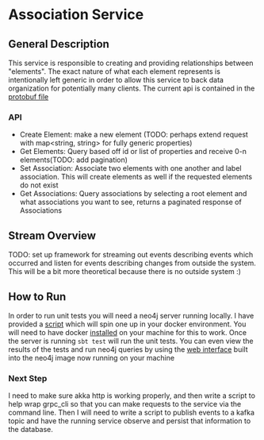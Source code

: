 # Association Service
## General Description 
This service is responsible to creating and providing relationships between "elements".  The exact nature of what each element
represents is intentionally left generic in order to allow this service to back data organization for potentially many clients.
The current api is contained in the [protobuf file](src/main/protobuf/associations/association_service.proto)
### API
- Create Element: make a new element (TODO: perhaps extend request with map<string, string> for fully generic properties)
- Get Elements: Query based off id or list of properties and receive 0-n elements(TODO: add pagination)
- Set Association: Associate two elements with one another and label association.  This will create elements as well if the 
requested elements do not exist
- Get Associations: Query associations by selecting a root element and what associations you want to see, returns a paginated 
response of Associations

## Stream Overview
TODO: set up framework for streaming out events describing events which occurred and listen for events describing changes from outside the system.
This will be a bit more theoretical because there is no outside system :)

## How to Run
In order to run unit tests you will need a neo4j server running locally.  I have provided a [script](docker_environment.sh) which 
will spin one up in your docker environment.  You will need to have docker [installed](https://docs.docker.com/get-docker/) 
on your machine for this to work.  Once the server is running `sbt test` will run the unit tests.  You can even view the results of the tests
and run neo4j queries by using the [web interface](http://localhost:7474/browser/) built into the neo4j image now running on your machine
### Next Step
I need to make sure akka http is working properly, and then write a script to help wrap grpc_cli so that you can make requests to the 
service via the command line.  Then I will need to write a script to publish events to a kafka topic and have the running service observe and
persist that information to the database.
